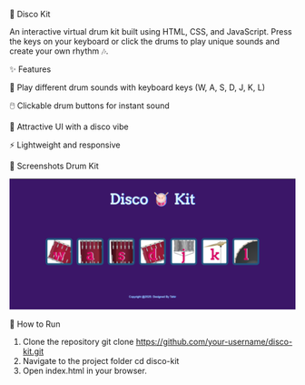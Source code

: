 🥁 Disco Kit

An interactive virtual drum kit built using HTML, CSS, and JavaScript.
Press the keys on your keyboard or click the drums to play unique sounds and create your own rhythm 🎶.

✨ Features

🎼 Play different drum sounds with keyboard keys (W, A, S, D, J, K, L)

🖱️ Clickable drum buttons for instant sound

🌈 Attractive UI with a disco vibe

⚡ Lightweight and responsive

📸 Screenshots
Drum Kit 

<img src="images/screenshort/screenshort.png" />

🚀 How to Run

1. Clone the repository
    git clone https://github.com/your-username/disco-kit.git
2. Navigate to the project folder
    cd disco-kit
3. Open index.html in your browser.


